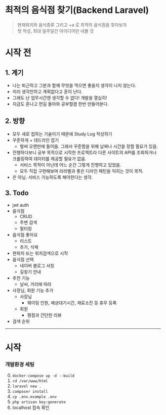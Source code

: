 # 최적의 음식점 찾기(Backend Laravel)

> 현재위치와 음식종류 그리고 +a 로 최적의 음식점을 찾아보자  
> 첫 작성, 최대 일주일간 아이디어만 내볼 것

# 시작 전

## 1. 계기

- 나는 퇴근하고 그분과 함께 무엇을 먹으면 좋을지 생각이 나지 않는다.
- 미리 생각안하고 계획없다고 혼이 난다.
- 그래도 난 업무시간엔 생각할 수 없다! 개발을 열심히!
- 지금도 혼나고 먼길 돌아와 공부할겸 한번 만들어본다.

## 2. 방향

- 모두 새로 접하는 기술이기 때문에 Study Log 작성하기
- 꾸준하게 + 데드라인 잡기
  - 벌써 오랜만에 들어옴. 그래서 꾸준함을 위해 날짜나 시간을 정할 필요가 있음.
- 진행하다보니 공부 목적으로 시작한 프로젝트라 다른 사이트의 API를 조회하거나 크롤링하여 데이터를 제공할 필요가 없음.
  - 서비스 목적이 아닌데 어느 순간 그렇게 진행하고 있었음.
  - 모두 직접 구현해보며 라라벨과 좋은 디자인 패턴을 익히는 것이 목적.
- 은 아님. 서비스 가능하도록 해야한다는 생각.

## 3. Todo

- jwt auth
- 음식점
  - CRUD
  - 주변 검색
  - 필터링
- 음식점 좋아요
  - 리스트
  - 추가, 삭제
- 현위치 또는 위치검색으로 시작
- 음식점 선택
  - 네이버 블로그 서칭
  - 길찾기 안내
- 추천 기능
  - 날씨, 거리에 따라
- 사장님, 회원 기능 추가
  - 사장님
    - 웨이팅 인원, 예상대기시간, 재료소진 등 휴무 등록
  - 회원
    - 평점과 간단한 리뷰
- 검색 순위

---

# 시작

### 개발환경 세팅

0. `docker-compose up -d --build`
1. `cd /var/www/html`
2. `laravel new .`
3. `composer install`
4. `cp .env.example .env`
5. `php artisan key:generate`
6. localhost 접속 확인

